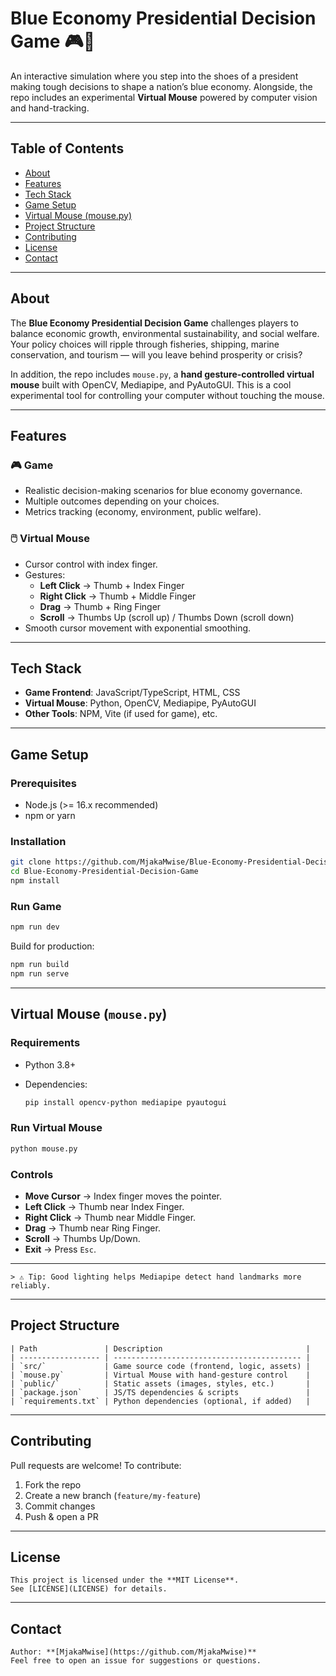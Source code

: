 
# Blue Economy Presidential Decision Game 🎮🌊

An interactive simulation where you step into the shoes of a president making tough decisions to shape a nation’s blue economy. Alongside, the repo includes an experimental **Virtual Mouse** powered by computer vision and hand-tracking.

---

## Table of Contents

- [About](#about)  
- [Features](#features)  
- [Tech Stack](#tech-stack)  
- [Game Setup](#game-setup)  
- [Virtual Mouse (mouse.py)](#virtual-mouse-mousepy)  
- [Project Structure](#project-structure)  
- [Contributing](#contributing)  
- [License](#license)  
- [Contact](#contact)  

---

## About

The **Blue Economy Presidential Decision Game** challenges players to balance economic growth, environmental sustainability, and social welfare. Your policy choices will ripple through fisheries, shipping, marine conservation, and tourism — will you leave behind prosperity or crisis?

In addition, the repo includes `mouse.py`, a **hand gesture-controlled virtual mouse** built with OpenCV, Mediapipe, and PyAutoGUI. This is a cool experimental tool for controlling your computer without touching the mouse.

---

## Features

### 🎮 Game
- Realistic decision-making scenarios for blue economy governance.  
- Multiple outcomes depending on your choices.  
- Metrics tracking (economy, environment, public welfare).  

### 🖱️ Virtual Mouse
- Cursor control with index finger.  
- Gestures:  
  - **Left Click** → Thumb + Index Finger  
  - **Right Click** → Thumb + Middle Finger  
  - **Drag** → Thumb + Ring Finger  
  - **Scroll** → Thumbs Up (scroll up) / Thumbs Down (scroll down)  
- Smooth cursor movement with exponential smoothing.  

---

## Tech Stack

- **Game Frontend**: JavaScript/TypeScript, HTML, CSS  
- **Virtual Mouse**: Python, OpenCV, Mediapipe, PyAutoGUI  
- **Other Tools**: NPM, Vite (if used for game), etc.  

---

## Game Setup

### Prerequisites
- Node.js (>= 16.x recommended)  
- npm or yarn  

### Installation
```bash
git clone https://github.com/MjakaMwise/Blue-Economy-Presidential-Decision-Game.git
cd Blue-Economy-Presidential-Decision-Game
npm install
````

### Run Game

```bash
npm run dev
```

Build for production:

```bash
npm run build
npm run serve
```

---

## Virtual Mouse (`mouse.py`)

### Requirements

* Python 3.8+
* Dependencies:

  ```bash
  pip install opencv-python mediapipe pyautogui
  ```

### Run Virtual Mouse

```bash
python mouse.py
```

### Controls

* **Move Cursor** → Index finger moves the pointer.
* **Left Click** → Thumb near Index Finger.
* **Right Click** → Thumb near Middle Finger.
* **Drag** → Thumb near Ring Finger.
* **Scroll** → Thumbs Up/Down.
* **Exit** → Press `Esc`.
---
```
> ⚠️ Tip: Good lighting helps Mediapipe detect hand landmarks more reliably.
```
---

## Project Structure
```
| Path               | Description                                |
| ------------------ | ------------------------------------------ |
| `src/`             | Game source code (frontend, logic, assets) |
| `mouse.py`         | Virtual Mouse with hand-gesture control    |
| `public/`          | Static assets (images, styles, etc.)       |
| `package.json`     | JS/TS dependencies & scripts               |
| `requirements.txt` | Python dependencies (optional, if added)   |
````
---

## Contributing

Pull requests are welcome! To contribute:

1. Fork the repo
2. Create a new branch (`feature/my-feature`)
3. Commit changes
4. Push & open a PR

---

## License
```
This project is licensed under the **MIT License**.
See [LICENSE](LICENSE) for details.
```
---

## Contact
```
Author: **[MjakaMwise](https://github.com/MjakaMwise)**
Feel free to open an issue for suggestions or questions.
```


